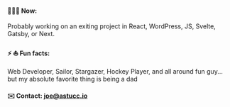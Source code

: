 ####  👨🏻‍💻 Now:

Probably working on an exiting project in React, WordPress, JS, Svelte, Gatsby, or Next.

#### ⚡ ⛵️ Fun facts:

Web Developer, Sailor, Stargazer, Hockey Player, and all around fun guy... but my absolute favorite thing is being a dad

#### ✉️ Contact: joe@astucc.io 

<!--
**jastuccio/jastuccio** is a ✨ _special_ ✨ repository because its `README.md` (this file) appears on your GitHub profile.

Here are some ideas to get you started:

- 🔭 I’m currently working on ...
- 🌱 I’m currently learning ...
- 👯 I’m looking to collaborate on ...
- 🤔 I’m looking for help with ...
- 💬 Ask me about ...
- 📫 How to reach me: ...
- 😄 Pronouns: ...
- ⚡ Fun fact: ...
-->

